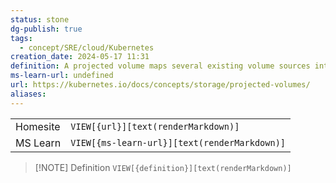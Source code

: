 ```yaml
---
status: stone
dg-publish: true
tags:
  - concept/SRE/cloud/Kubernetes
creation_date: 2024-05-17 11:31
definition: A projected volume maps several existing volume sources into the same directory.
ms-learn-url: undefined
url: https://kubernetes.io/docs/concepts/storage/projected-volumes/
aliases:
---
```


|          |                                              |
| -------- | -------------------------------------------- |
| Homesite | `VIEW[{url}][text(renderMarkdown)]`          |
| MS Learn | `VIEW[{ms-learn-url}][text(renderMarkdown)]` |

> [!NOTE] Definition
> `VIEW[{definition}][text(renderMarkdown)]`


